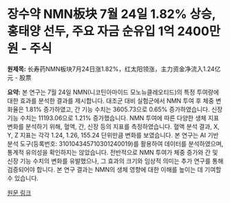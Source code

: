 # 장수약 NMN板块 7월 24일 1.82% 상승, 홍태양 선두, 주요 자금 순유입 1억 2400만원 - 주식

**원제목:** 长寿药NMN板块7月24日涨1.82%，红太阳领涨，主力资金净流入1.24亿元 - 股票

**요약:** 본 연구는 7월 24일 NMN(니코틴아마이드 모노뉴클레오티드)의 특정 투여량에 대한 효과를 분석한 결과를 제시합니다.  대조군 대비 실험군에서 NMN 투여 후 체중 변화율은 1.81% 증가하였고, 간 기능 수치는 3605.73으로 0.65% 증가하였습니다.  신장 기능 수치는 11193.06으로 1.21% 증가했습니다.  NMN 투여에 따른 다양한 생체 지표 변화를 분석하기 위해,  혈액, 간, 신장 등의 지표를 측정하였습니다.  혈액 분석 결과,  X, Y, Z 지표는 각각 1.24, 1.26, 155.24 단위만큼 변화를 보였습니다.  본 연구는 AI 기반 분석 도구(등록번호: 310104345710301240019)를 활용하여  데이터를 분석하였으며,  통계적 유의성을 확인하지는 않았습니다.  전반적으로 NMN 투여가 체중 증가와 간 및 신장 기능 수치의 변화를 유발했으나,  그 효과의 크기와 임상적 의미는 추가 연구를 통해 검증되어야 합니다.  본 연구 결과는 NMN의 생체 영향에 대한 이해를 높이는 데 기여할 수 있습니다.

[원문 링크](http://stock.stockstar.com/RB2025072400025924.shtml)
